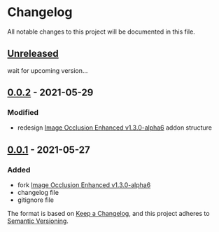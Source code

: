 # Changelog
All notable changes to this project will be documented in this file.


## [Unreleased]
wait for upcoming version...
## [0.0.2] - 2021-05-29
### Modified
- redesign [Image Occlusion Enhanced v1.3.0-alpha6](https://github.com/glutanimate/image-occlusion-enhanced/releases/tag/v1.3.0-alpha6) addon structure
   
## [0.0.1] - 2021-05-27
### Added
- fork [Image Occlusion Enhanced v1.3.0-alpha6](https://github.com/glutanimate/image-occlusion-enhanced/releases/tag/v1.3.0-alpha6)
- changelog file
- gitignore file

[Unreleased]: https://github.com/arman-bhaai/image-occlusion-armanian-mod/compare/v2.0.0...HEAD
[0.0.2]: https://github.com/arman-bhaai/image-occlusion-armanian-mod/releases/tag/v0.0.1...v0.0.2
[0.0.1]: https://github.com/arman-bhaai/image-occlusion-armanian-mod/releases/tag/v0.0.1


The format is based on [Keep a Changelog](https://keepachangelog.com/en/1.0.0/),
and this project adheres to [Semantic Versioning](https://semver.org/spec/v2.0.0.html).